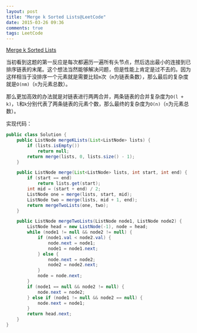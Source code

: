 ```yaml
---
layout: post
title: "Merge k Sorted Lists@LeetCode"
date: 2015-03-26 09:36
comments: true
tags: LeetCode
---
```

[Merge k Sorted Lists](https://leetcode.com/problems/merge-k-sorted-lists/)

<!-- more -->

当初看到这题的第一反应是每次都遍历一遍所有头节点，然后选出最小的连接到已排序链表的末尾。这个想法当然能够解决问题，但是性能上肯定是过不去的。因为这样相当于没排序一个元素就是需要比较`m`次（`m`为链表条数），那么最后的复杂度就是`O(nm)`（`n`为元素总数）。

那么更加高效的办法就是对链表进行两两合并，两条链表的合并复杂度为`O(l + k)`，`l`和`k`分别代表了两条链表的元素个数，那么最终的复杂度为`O(n)`（`n`为元素总数）。

实现代码：

``` java
public class Solution {
    public ListNode mergeKLists(List<ListNode> lists) {
        if (lists.isEmpty())
            return null;
        return merge(lists, 0, lists.size() - 1);
    }

    public ListNode merge(List<ListNode> lists, int start, int end) {
        if (start == end)
            return lists.get(start);
        int mid = (start + end) / 2;
        ListNode one = merge(lists, start, mid);
        ListNode two = merge(lists, mid + 1, end);
        return mergeTwoLists(one, two);
    }

    public ListNode mergeTwoLists(ListNode node1, ListNode node2) {
        ListNode head = new ListNode(-1), node = head;
        while (node1 != null && node2 != null) {
            if (node1.val < node2.val) {
                node.next = node1;
                node1 = node1.next;
            } else {
                node.next = node2;
                node2 = node2.next;
            }
            node = node.next;
        }
        if (node1 == null && node2 != null) {
            node.next = node2;
        } else if (node1 != null && node2 == null) {
            node.next = node1;
        }
        return head.next;
    }
}
```